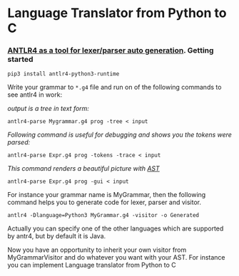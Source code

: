 # Language Translator from Python to C</h1>
### [ANTLR4 as a tool for lexer/parser auto generation](https://github.com/antlr/antlr4). Getting started</h3>

```console
pip3 install antlr4-python3-runtime
```

Write your grammar to `*.g4` file and run on of the following commands to see antlr4 in work:

*output is a tree in text form:*

```console
antlr4-parse Mygrammar.g4 prog -tree < input
```

*Following command is useful for debugging and shows you the tokens were parsed:*
```console
antlr4-parse Expr.g4 prog -tokens -trace < input
```

*This command renders a beautiful picture with [AST](https://en.wikipedia.org/wiki/Abstract_syntax_tree)*
```console
antlr4-parse Expr.g4 prog -gui < input
```

For instance your grammar name is MyGrammar, then the following command helps you to generate code for lexer, parser and visitor.
```console
antlr4 -Dlanguage=Python3 MyGrammar.g4 -visitor -o Generated
```
Actually you can specify one of the other languages which are supported by antr4, but by default it is Java.    

Now you have an opportunity to inherit your own visitor from MyGrammarVisitor and do whatever you want with your AST.
For instance you can implement Language translator from Python to C
